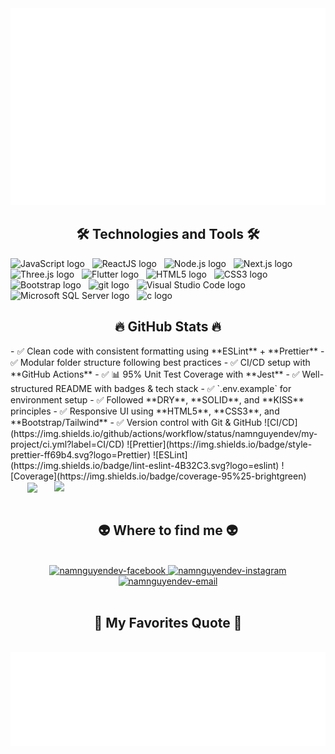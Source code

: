 <a href="#" target="_blank">
  <img src="svg/namnguyendev.svg" width="1200" alt="namnguyendev-official" />
</a>

<h2 align="center">🛠 Technologies and Tools 🛠</h2>
<span><img src="https://img.shields.io/badge/JavaScript-282C34?logo=javascript&logoColor=F7DF1E" alt="JavaScript logo" title="JavaScript" height="25" /></span>
&nbsp;
<span><img src="https://img.shields.io/badge/ReactJS-282C34?logo=react&logoColor=61DAFB" alt="ReactJS logo" title="ReactJS" height="25" /></span>
&nbsp;
<span><img src="https://img.shields.io/badge/Node.js-282C34?logo=node.js&logoColor=00F200" alt="Node.js logo" title="Node.js" height="25" /></span>
&nbsp;
<span><img src="https://img.shields.io/badge/-Next.js-000000?logo=Next.js&logoColor=white" alt="Next.js logo" title="Next.js" height="25" /></span>
&nbsp;
<span><img src="https://img.shields.io/badge/Three.js-282C34?logo=three.js&logoColor=FFFFFF" alt="Three.js logo" title="Three.js" height="25" /></span>
&nbsp;
<span><img src="https://img.shields.io/badge/-Flutter-02569B?logo=Flutter&logoColor=white" alt="Flutter logo" title="Flutter" height="25" /></span>
&nbsp;
<span><img src="https://img.shields.io/badge/HTML5-282C34?logo=html5&logoColor=E34F26" alt="HTML5 logo" title="HTML5" height="25" /></span>
&nbsp;
<span><img src="https://img.shields.io/badge/CSS3-282C34?logo=css3&logoColor=1572B6" alt="CSS3 logo" title="CSS3" height="25" /></span>
&nbsp;
<span><img src="https://img.shields.io/badge/Bootstrap-282C34?logo=bootstrap&logoColor=7952B3" alt="Bootstrap logo" title="Bootstrap" height="25" /></span>
&nbsp;
<span><img src="https://img.shields.io/badge/git-282C34?logo=git&logoColor=F05032" alt="git logo" title="git" height="25" /></span>
&nbsp;
<span><img src="https://img.shields.io/badge/VS%20Code-282C34?logo=visual-studio-code&logoColor=007ACC" alt="Visual Studio Code logo" title="Visual Studio Code" height="25" /></span>
&nbsp;
<span><img src="https://img.shields.io/badge/Microsoft SQL Server-282C34?logo=MicrosoftSQLServer&logoColor=CC2927" alt="Microsoft SQL Server logo" title="Microsoft SQL Server" height="25" /></span>
&nbsp;
<span><img src="https://img.shields.io/badge/-282C34?logo=C&logoColor=A8B9CC" alt="c logo" title="C" height="25" /></span>
&nbsp;

<br>

<h2 align="center">🔥 GitHub Stats 🔥</h2>
- ✅ Clean code with consistent formatting using **ESLint** + **Prettier**
- ✅ Modular folder structure following best practices
- ✅ CI/CD setup with **GitHub Actions**
- ✅ 📊 95% Unit Test Coverage with **Jest**
- ✅ Well-structured README with badges & tech stack
- ✅ `.env.example` for environment setup
- ✅ Followed **DRY**, **SOLID**, and **KISS** principles
- ✅ Responsive UI using **HTML5**, **CSS3**, and **Bootstrap/Tailwind**
- ✅ Version control with Git & GitHub
![CI/CD](https://img.shields.io/github/actions/workflow/status/namnguyendev/my-project/ci.yml?label=CI/CD)
![Prettier](https://img.shields.io/badge/style-prettier-ff69b4.svg?logo=Prettier)
![ESLint](https://img.shields.io/badge/lint-eslint-4B32C3.svg?logo=eslint)
![Coverage](https://img.shields.io/badge/coverage-95%25-brightgreen)
<br>
<div align=center>
  <a href="#" title="Namnguyendev">
    <img width="315" align="center" src="https://github-readme-stats.vercel.app/api/top-langs/?username=namnguyendev&hide=c%23,powershell,Mathematica,Ruby,Objective-C,Objective-C%2b%2b,Cuda&title_color=61dafb&text_color=ffffff&icon_color=61dafb&bg_color=20232a&langs_count=8&layout=compact&border_color=61dafb&hide_border=true" />
  </a>
  <a href="#" title="Namnguyendev">
    <img align="right" width="434" src="https://github-readme-stats.vercel.app/api?username=namnguyendev&show_icons=true&theme=react&border_color=61dafb&hide_border=true" />
  </a>
</div>

<br>

<h2 align="center">👽 Where to find me 👽</h2>
<br>
<!-- https://icons8.com -->
<div align="center">
  
  <a href="https://www.facebook.com/namnguyen0904/" target="blank">
    <img src="https://img.icons8.com/bubbles/100/000000/facebook-new.png" alt="namnguyendev-facebook" />
  </a>
  
  
  <a href="https://www.instagram.com/ndhn0904_/" target="blank">
    <img src="https://img.icons8.com/bubbles/100/000000/instagram.png" alt="namnguyendev-instagram" />
  </a>
  <a href="mailto:trungquandev.official@gmail.com" target="top">
    <img src="https://img.icons8.com/bubbles/100/000000/apple-mail.png" alt="namnguyendev-email" />
  </a>
</div>

<br>

<h2 align="center">📑 My Favorites Quote 📑</h2>
<br>
<a href="#" target="_blank">
  <img src="svg/namnguyendev-quotes.svg" width="846" height="150" alt="namnguyendev-official" />
</a>
